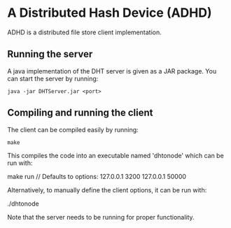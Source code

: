 A Distributed Hash Device (ADHD)
====

ADHD is a distributed file store client implementation.

## Running the server

A java implementation of the DHT server is given as a JAR package.
You can start the server by running:

    java -jar DHTServer.jar <port>

## Compiling and running the client

The client can be compiled easily by running:

    make

This compiles the code into an executable named 'dhtonode' which can be run with:

  make run  // Defaults to options: 127.0.0.1 3200 127.0.0.1 50000

Alternatively, to manually define the client options, it can be run with:
 
  ./dhtonode <server-address> <server-port> <my-address> <my-port>

Note that the server needs to be running for proper functionality.
